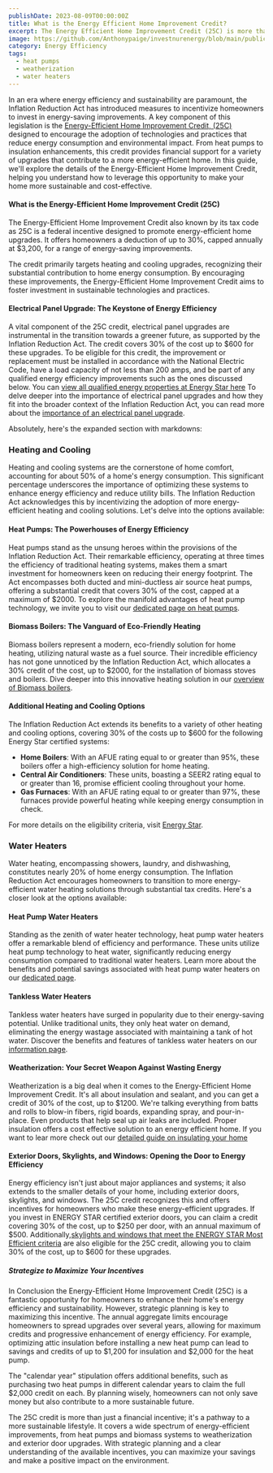 ```yaml
---
publishDate: 2023-08-09T00:00:00Z
title: What is the Energy Efficient Home Improvement Credit?
excerpt: The Energy Efficient Home Improvement Credit (25C) is more than just a tax incentive; it's a catalyst for change in the way we approach energy in our
image: https://github.com/Anthonypaige/investnurenergy/blob/main/public/images/cover-art/EEHU-1-cover-art.png?raw=true
category: Energy Efficiency
tags:
  - heat pumps
  - weatherization
  - water heaters
---
```


In an era where energy efficiency and sustainability are paramount, the Inflation Reduction Act has introduced measures to incentivize homeowners to invest in energy-saving improvements. A key component of this legislation is the [Energy-Efficient Home Improvement Credit, (25C)](https://www.irs.gov/credits-deductions/energy-efficient-home-improvement-credit) designed to encourage the adoption of technologies and practices that reduce energy consumption and environmental impact. From heat pumps to insulation enhancements, this credit provides financial support for a variety of upgrades that contribute to a more energy-efficient home. In this guide, we'll explore the details of the Energy-Efficient Home Improvement Credit, helping you understand how to leverage this opportunity to make your home more sustainable and cost-effective.

#### **What is the Energy-Efficient Home Improvement Credit (25C)**

The Energy-Efficient Home Improvement Credit also known by its tax code as 25C is a federal incentive designed to promote energy-efficient home upgrades. It offers homeowners a deduction of up to 30%, capped annually at $3,200, for a range of energy-saving improvements.

The credit primarily targets heating and cooling upgrades, recognizing their substantial contribution to home energy consumption. By encouraging these improvements, the Energy-Efficient Home Improvement Credit aims to foster investment in sustainable technologies and practices.

#### **Electrical Panel Upgrade: The Keystone of Energy Efficiency**

A vital component of the 25C credit, electrical panel upgrades are instrumental in the transition towards a greener future, as supported by the Inflation Reduction Act. The credit covers 30% of the cost up to $600 for these upgrades. To be eligible for this credit, the improvement or replacement must be installed in accordance with the National Electric Code, have a load capacity of not less than 200 amps, and be part of any qualified energy efficiency improvements such as the ones discussed below. You can [view all qualified energy properties at Energy Star here](https://www.energystar.gov/about/federal_tax_credits/electric_panel_upgrade) To delve deeper into the importance of electrical panel upgrades and how they fit into the broader context of the Inflation Reduction Act, you can read more about the [importance of an electrical panel upgrade](https://app.stackbit.com/studio/64d6608f12525200bdbe6a49#/blog/electrical-panel-upgrades:-a-key-step-in-the-green-transition-supported-by-the-inflation-reduction-act/).

Absolutely, here's the expanded section with markdowns:

### **Heating and Cooling**

Heating and cooling systems are the cornerstone of home comfort, accounting for about 50% of a home's energy consumption. This significant percentage underscores the importance of optimizing these systems to enhance energy efficiency and reduce utility bills. The Inflation Reduction Act acknowledges this by incentivizing the adoption of more energy-efficient heating and cooling solutions. Let's delve into the options available:

#### **Heat Pumps: The Powerhouses of Energy Efficiency**

Heat pumps stand as the unsung heroes within the provisions of the Inflation Reduction Act. Their remarkable efficiency, operating at three times the efficiency of traditional heating systems, makes them a smart investment for homeowners keen on reducing their energy footprint. The Act encompasses both ducted and mini-ductless air source heat pumps, offering a substantial credit that covers 30% of the cost, capped at a maximum of $2000. To explore the manifold advantages of heat pump technology, we invite you to visit our [dedicated page on heat pumps](#).

#### **Biomass Boilers: The Vanguard of Eco-Friendly Heating**

Biomass boilers represent a modern, eco-friendly solution for home heating, utilizing natural waste as a fuel source. Their incredible efficiency has not gone unnoticed by the Inflation Reduction Act, which allocates a 30% credit of the cost, up to $2000, for the installation of biomass stoves and boilers. Dive deeper into this innovative heating solution in our [overview of Biomass boilers](#).

#### **Additional Heating and Cooling Options**

The Inflation Reduction Act extends its benefits to a variety of other heating and cooling options, covering 30% of the costs up to $600 for the following Energy Star certified systems:

- **Home Boilers**: With an AFUE rating equal to or greater than 95%, these boilers offer a high-efficiency solution for home heating.
- **Central Air Conditioners**: These units, boasting a SEER2 rating equal to or greater than 16, promise efficient cooling throughout your home.
- **Gas Furnaces**: With an AFUE rating equal to or greater than 97%, these furnaces provide powerful heating while keeping energy consumption in check.

For more details on the eligibility criteria, visit [Energy Star](#).

### **Water Heaters**

Water heating, encompassing showers, laundry, and dishwashing, constitutes nearly 20% of home energy consumption. The Inflation Reduction Act encourages homeowners to transition to more energy-efficient water heating solutions through substantial tax credits. Here's a closer look at the options available:

#### **Heat Pump Water Heaters**

Standing as the zenith of water heater technology, heat pump water heaters offer a remarkable blend of efficiency and performance. These units utilize heat pump technology to heat water, significantly reducing energy consumption compared to traditional water heaters. Learn more about the benefits and potential savings associated with heat pump water heaters on our [dedicated page](#).

#### **Tankless Water Heaters**

Tankless water heaters have surged in popularity due to their energy-saving potential. Unlike traditional units, they only heat water on demand, eliminating the energy wastage associated with maintaining a tank of hot water. Discover the benefits and features of tankless water heaters on our [information page](#).

#### **Weatherization: Your Secret Weapon Against Wasting Energy**

Weatherization is a big deal when it comes to the Energy-Efficient Home Improvement Credit. It's all about insulation and sealant, and you can get a credit of 30% of the cost, up to $1200. We're talking everything from batts and rolls to blow-in fibers, rigid boards, expanding spray, and pour-in-place. Even products that help seal up air leaks are included. Proper insulation offers a cost effective solution to an energy efficient home. If you want to lear more check out our [detailed guide on insulating your home](https://app.stackbit.com/studio/64d6608f12525200bdbe6a49#/blog/weatherize-article/)

#### **Exterior Doors, Skylights, and Windows: Opening the Door to Energy Efficiency**

Energy efficiency isn't just about major appliances and systems; it also extends to the smaller details of your home, including exterior doors, skylights, and windows. The 25C credit recognizes this and offers incentives for homeowners who make these energy-efficient upgrades. If you invest in ENERGY STAR certified exterior doors, you can claim a credit covering 30% of the cost, up to $250 per door, with an annual maximum of $500. Additionally,[skylights and windows that meet the ENERGY STAR Most Efficient criteria](https://www.energystar.gov/about/federal_tax_credits/windows_skylights) are also eligible for the 25C credit, allowing you to claim 30% of the cost, up to $600 for these upgrades.

##### **Strategize to Maximize Your Incentives**

In Conclusion the Energy-Efficient Home Improvement Credit (25C) is a fantastic opportunity for homeowners to enhance their home's energy efficiency and sustainability. However, strategic planning is key to maximizing this incentive. The annual aggregate limits encourage homeowners to spread upgrades over several years, allowing for maximum credits and progressive enhancement of energy efficiency. For example, optimizing attic insulation before installing a new heat pump can lead to savings and credits of up to $1,200 for insulation and $2,000 for the heat pump.

The "calendar year" stipulation offers additional benefits, such as purchasing two heat pumps in different calendar years to claim the full $2,000 credit on each. By planning wisely, homeowners can not only save money but also contribute to a more sustainable future.

The 25C credit is more than just a financial incentive; it's a pathway to a more sustainable lifestyle. It covers a wide spectrum of energy-efficient improvements, from heat pumps and biomass systems to weatherization and exterior door upgrades. With strategic planning and a clear understanding of the available incentives, you can maximize your savings and make a positive impact on the environment.
